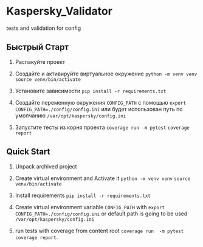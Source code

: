 # Kaspersky_Validator
tests and validation for config 

## Быстрый Старт
1. Распакуйте проект

2. Создайте и активируйте виртуальное окружение
`python -m venv venv`
`source venv/bin/activate`

 3. Установите зависимости
`pip install -r requirements.txt`

4. Cоздайте переменную окружения `CONFIG_PATH` с помощью `export CONFIG_PATH=./config/config.ini`
или будет использован путь по умолчанию `/var/opt/kaspersky/config.ini`

5. Запустите тесты из корня проекта
`coverage run -m pytest`
`coverage report`



## Quick Start
1. Unpack archived project

2. Create virtual environment and Activate it
`python -m venv venv`
`source venv/bin/activate`

3. Install requirements `pip install -r requirements.txt`

4. Create virtual environment variable `CONFIG_PATH` with `export CONFIG_PATH=./config/config.ini`
or default path is going to be used `/var/opt/kaspersky/config.ini`

5. run tests with coverage from content root 
`coverage run  -m pytest`
`coverage report`.

